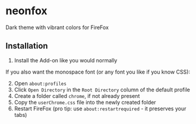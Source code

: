 # neonfox
Dark theme with vibrant colors for FireFox

## Installation
1. Install the Add-on like you would normally

If you also want the monospace font (or any font you like if you know CSS):

2. Open `about:profiles`
3. Click `Open Directory` in the `Root Directory` column of the default profile
4. Create a folder called `chrome`, if not already present
5. Copy the `userChrome.css` file into the newly created folder
6. Restart FireFox (pro tip: use `about:restartrequired` - it preserves your tabs)
